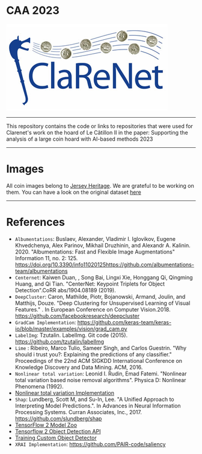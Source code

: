 # CAA 2023 
![ClaReNet](clarenet_logo.jpg)


----

This repository contains the code or links to repositories that were used for Clarenet's work on the hoard of Le Câtillon II in the paper: Supporting the analysis of a large coin hoard with AI-based methods 2023

----

# Images

All coin images belong to [Jersey Heritage](https://www.jerseyheritage.org/). We are grateful to be working on them.
You can have a look on the original dataset [here](https://catalogue.jerseyheritage.org/collection-search/?filters[0][field]=tab.keyword&filters[0][term]=Archaeology&filters[0][bool]=must&filters[1][field]=object_number&filters[1][term]=STATES/CATII&filters[1][bool]=must&filters[1][type]=match)

----
# References
- `Albumentations`: Buslaev, Alexander, Vladimir I. Iglovikov, Eugene Khvedchenya, Alex Parinov, Mikhail Druzhinin, and Alexandr A. Kalinin. 2020. "Albumentations: Fast and Flexible Image Augmentations" Information 11, no. 2: 125. https://doi.org/10.3390/info11020125https://github.com/albumentations-team/albumentations
- `Centernet`: Kaiwen Duan, , Song Bai, Lingxi Xie, Honggang Qi, Qingming Huang, and Qi Tian. "CenterNet: Keypoint Triplets for Object Detection".CoRR abs/1904.08189 (2019).
- `DeepCluster`: Caron, Mathilde, Piotr, Bojanowski, Armand, Joulin, and Matthĳs, Douze. "Deep Clustering for Unsupervised Learning of Visual Features." . In European Conference on Computer Vision.2018.
https://github.com/facebookresearch/deepcluster
- `GradCam Implementation`: https://github.com/keras-team/keras-io/blob/master/examples/vision/grad_cam.py
- `LabelImg`: Tzutalin. LabelImg. Git code (2015). https://github.com/tzutalin/labelImg
- `Lime` : Ribeiro, Marco Tulio, Sameer Singh, and Carlos Guestrin. "Why should i trust you?: Explaining the predictions of any classifier." Proceedings of the 22nd ACM SIGKDD International Conference on Knowledge Discovery and Data Mining. ACM, 2016.
-  `Nonlinear total variation`: Leonid I. Rudin, Emad Fatemi. "Nonlinear total variation based noise removal algorithms". Physica D: Nonlinear Phenomena (1992).
-  [Nonlinear total variation Implementation](https://github.com/danoan/image-processing)
- `Shap`: Lundberg, Scott M, and Su-In, Lee. "A Unified Approach to Interpreting Model Predictions.". In Advances in Neural Information Processing Systems. Curran Associates, Inc., 2017. https://github.com/slundberg/shap
- [TensorFlow 2 Model Zoo](https://github.com/tensorflow/models/blob/master/research/object_detection/g3doc/tf2_detection_zoo.md)
- [Tensorflow 2 Object Detection API](https://github.com/tensorflow/models/blob/master/research/object_detection/g3doc/tf2.md)
- [Training Custom Object Detector](https://tensorflow-object-detection-api-tutorial.readthedocs.io/en/latest/training.html)
- `XRAI Implementation`: https://github.com/PAIR-code/saliency
